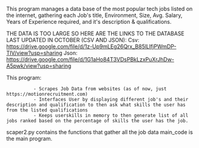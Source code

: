 This program manages a data base of the most popular tech jobs listed on the internet, gathering each Job's title, Environment, Size, Avg. Salary, Years of Experience required, and it's description & qualifications.

THE DATA IS TOO LARGE SO HERE ARE THE LINKS TO THE DATABASE LAST UPDATED IN OCTOBER (CSV AND JSON): 
  Csv: https://drive.google.com/file/d/1z-Up9mLEg26Qrx_B85lLlfjPWmDP-TIV/view?usp=sharing
  Json: https://drive.google.com/file/d/1G1aHo84T3VDsPBkLzxPuXrJhDw-A5pwk/view?usp=sharing

This program:

              - Scrapes Job Data from websites (as of now, just https://motionrecruitment.com)
              - Interfaces User by displaying different job's and their description and qualification to then ask what skills the user has from the listed qualifications
              - Keeps userskills in memory to then generate list of all jobs ranked based on the percentage of skills the user has the job.

scaper2.py contains the functions that gather all the job data
main_code is the main program.

